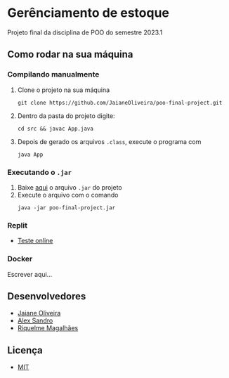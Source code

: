 # Gerênciamento de estoque
Projeto final da disciplina de POO do semestre 2023.1

## Como rodar na sua máquina
### Compilando manualmente
1. Clone o projeto na sua máquina
   ```
   git clone https://github.com/JaianeOliveira/poo-final-project.git
   ```
3. Dentro da pasta do projeto digite:
   ```
   cd src && javac App.java
   ```
4. Depois de gerado os arquivos `.class`, execute o programa com
   ```
   java App
   ```
### Executando o `.jar` 
1. Baixe [aqui](https://drive.google.com/file/d/1t2SQ8en1WZ-D_U_R6FThIsaLh529lj7-/view?usp=sharing) o arquivo `.jar` do projeto
2. Execute o arquivo com o comando
   ```
   java -jar poo-final-project.jar
   ```
### Replit
* [Teste online](https://replit.com/@AlexSandro35/poo-final-project#src/App.java)

### Docker
Escrever aqui...

## Desenvolvedores
- [Jaiane Oliveira](https://github.com/JaianeOliveira)
- [Alex Sandro](https://github.com/alexsandro49)
- [Riquelme Magalhães](https://github.com/RiquelmeMagal)
  
## Licença
- [MIT](https://github.com/JaianeOliveira/poo-final-project/blob/main/LICENSE)
